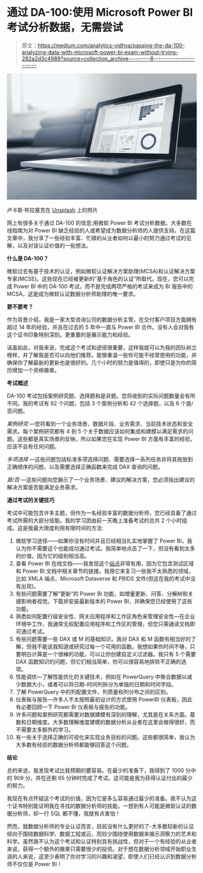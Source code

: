 # 通过 DA-100:使用 Microsoft Power BI 考试分析数据，无需尝试

> 原文：<https://medium.com/analytics-vidhya/passing-the-da-100-analyzing-data-with-microsoft-power-bi-exam-without-trying-282a2d3c4989?source=collection_archive---------8----------------------->

![](img/8f139ccb39adb5a354fe5e217bf43eb3.png)

卢卡斯·布拉塞克在 [Unsplash](https://unsplash.com/s/photos/chart?utm_source=unsplash&utm_medium=referral&utm_content=creditCopyText) 上的照片

网上有很多关于通过 DA-100 的信息:用微软 Power BI 考试分析数据。大多数在线指南为对 Power BI 缺乏经验的人或希望成为数据分析师的人提供支持。在这篇文章中，我分享了一些经验丰富、忙碌的从业者如何以最小的努力通过考试的见解，以及对该认证价值的一些想法。

**什么是 DA-100？**

微软过去有基于技术的认证，例如微软认证解决方案助理(MCSA)和认证解决方案专家(MCSE)。这些现在已经被更新的“基于角色的认证”所取代。现在，您可以完成 Power BI 中的 DA-100 考试，而不是完成两项严格的考试来成为 BI 报告中的 MCSA，这是成为微软认证数据分析师助理的唯一要求。

**要不要考？**

作为背景介绍，我是一家大型咨询公司的数据分析主管，在交付客户项目方面拥有超过 14 年的经验，并且在过去的 5 年中一直与 Power BI 合作。没有人会对我有这个证书印象特别深刻。更重要的是展示能力和经验。

话虽如此，对我来说，完成这个考试和途径很重要，这样我就可以为我的团队树立榜样，并了解我是否可以向他们推荐。能够重温一些你可能不经常使用的功能，并确保你了解最新的更新也是很好的。几个小时的努力是值得的，即使只是为你的简历增加一个资格徽章。

**考试概述**

DA-100 考试包括案例研究题、选择题和是非题。您将收到的实际问题数量会有所不同。我的考试有 62 个问题，包括 3 个案例分析和 42 个选择题，以及 6 个是/否问题。

*案例研究* —您将看到一个业务场景、数据片段、业务需求、当前技术状态和安全需求。每个案例研究都有 4 到 5 个关于数据应该如何集成和建模以满足需求的问题。这些都是真实场景的反映，所以如果您在实现 Power BI 方面有丰富的经验，应该不会有任何问题。

*多项选择* —这些问题包括标准多项选择问题、需要选择一系列任务并将其拖放到正确顺序的问题，以及需要选择正确函数来完成 DAX 查询的问题。

*是/否* —这些问题向您展示了一个业务场景、建议的解决方案，您必须指出建议的解决方案是否能满足业务需求。

**通过考试的关键技巧**

考试中可能包含许多主题，但作为一名经验丰富的数据分析师，您已经具备了通过考试所需的大部分技能。我的学习团由前一天晚上准备考试的总共 2 个小时组成。这是我最大限度利用有限时间的方法:

1.  微软学习途径——如果你没有时间并且已经相当扎实地掌握了 Power BI，我认为你不需要这个也能成功通过考试。我简单地点击了一下，但没有看到太多的价值，因为它的级别相当高。
2.  查看 Power BI 在线文档——我发现这个[站点](https://www.mssqltips.com/sqlservertip/6792/analyzing-and-visualizing-data-with-microsoft-power-bi-certification/)非常有用，因为它包含测试区域和 Power BI 文档中相关章节的链接。我用它来复习一些我不太熟悉的领域，比如 XMLA 端点、Microsoft Dataverse 和 PBIDS 文件(但这在我的考试中没有出现)。
3.  有些问题需要了解“更新”的 Power BI 功能，如增量更新、问答、分解树和关键影响者视觉。下载并安装最新版本的 Power BI，并确保您已经使用了这些功能。
4.  熟悉如何配置行级安全性、网关应用程序和工作区角色来管理安全性—在企业环境中工作，我通常无权配置应用程序和工作区的管理，但您只需通读文档即可通过考试。
5.  有些问题需要一些 DAX 或 M 的基础知识。我对 DAX 和 M 函数有相当好的了解，但我不能说我知道或研究过每一个可用的函数。我想如果你时间不够，只要明白计算是一个很棒的功能，可以让你创建自定义过滤器。我只有 5 个需要 DAX 函数知识的问题，但它们相当简单，你可以很容易地排除不正确的选项。
6.  性能调优—了解性能优化的关键技术，例如在 PowerQuery 中聚合数据以减少数据大小，或者可以将日期-时间列拆分为单独的日期和时间字段。
7.  了解 PowerQuery 中的列配置文件、列质量和列分布之间的区别。
8.  仪表板与报告—许多人不太按照最初设计的方式使用 PowerBI 仪表板，因此有必要回顾一下 Power BI 仪表板与报告的功能。
9.  许多问题和案例研究都需要对数据建模有深刻的理解，尤其是在关系方面。基数和日期维度。大多数理解维度建模的数据分析从业者在这里会做得很好，而不需要太多额外的学习。
10.  有一些关于选择正确的可视化来实现业务目标的问题。这些都很简单，我认为大多数有经验的数据分析师都能够回答这个问题。

**结论**

总的来说，我发现考试比我预期的要容易。在最少的准备下，我得到了 1000 分中的 909 分，并在还剩 65 分钟时完成了考试。这可能是我为获得认证付出的最少的努力。

我现在有点怀疑这个考试的价值，因为它是多么容易通过最少的准备。我不认为这个证书特别能证明我在寻找的数据分析师的技能。一想到有人可能是微软认证的数据分析师，却一行 SQL 都不懂，我就有点害怕！

然而，就数据分析师的专业认证而言，目前没有什么更好的了-大多数较新的认证倾向于围绕数据科学、数据工程或云，而较少围绕使用数据来揭示洞察力的艺术和科学。虽然我不认为这个考试和认证特别具有挑战性，但对于一个有经验的从业者来说，获得一个额外的徽章只需要很少的投资。对于想在数据分析领域开始职业生涯的人来说，这至少表明了你对学习的兴趣和渴望，即使人们已经认识到数据分析师不仅仅是 Power BI！